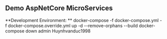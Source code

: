 ## Demo AspNetCore MicroServices

**Development Environment: **
docker-compose -f docker-compose.yml -f docker-compose.override.yml up -d --remove-orphans --build
docker-compose down
admin
Huynhvanduc1998


